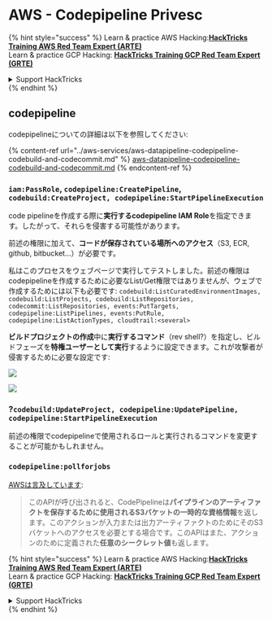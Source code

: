 # AWS - Codepipeline Privesc

{% hint style="success" %}
Learn & practice AWS Hacking:<img src="/.gitbook/assets/image.png" alt="" data-size="line">[**HackTricks Training AWS Red Team Expert (ARTE)**](https://training.hacktricks.xyz/courses/arte)<img src="/.gitbook/assets/image.png" alt="" data-size="line">\
Learn & practice GCP Hacking: <img src="/.gitbook/assets/image (2).png" alt="" data-size="line">[**HackTricks Training GCP Red Team Expert (GRTE)**<img src="/.gitbook/assets/image (2).png" alt="" data-size="line">](https://training.hacktricks.xyz/courses/grte)

<details>

<summary>Support HackTricks</summary>

* Check the [**subscription plans**](https://github.com/sponsors/carlospolop)!
* **Join the** 💬 [**Discord group**](https://discord.gg/hRep4RUj7f) or the [**telegram group**](https://t.me/peass) or **follow** us on **Twitter** 🐦 [**@hacktricks\_live**](https://twitter.com/hacktricks\_live)**.**
* **Share hacking tricks by submitting PRs to the** [**HackTricks**](https://github.com/carlospolop/hacktricks) and [**HackTricks Cloud**](https://github.com/carlospolop/hacktricks-cloud) github repos.

</details>
{% endhint %}

## codepipeline

codepipelineについての詳細は以下を参照してください:

{% content-ref url="../aws-services/aws-datapipeline-codepipeline-codebuild-and-codecommit.md" %}
[aws-datapipeline-codepipeline-codebuild-and-codecommit.md](../aws-services/aws-datapipeline-codepipeline-codebuild-and-codecommit.md)
{% endcontent-ref %}

### `iam:PassRole`, `codepipeline:CreatePipeline`, `codebuild:CreateProject, codepipeline:StartPipelineExecution`

code pipelineを作成する際に**実行するcodepipeline IAM Role**を指定できます。したがって、それらを侵害する可能性があります。

前述の権限に加えて、**コードが保存されている場所へのアクセス**（S3, ECR, github, bitbucket...）が必要です。

私はこのプロセスをウェブページで実行してテストしました。前述の権限はcodepipelineを作成するために必要なList/Get権限ではありませんが、ウェブで作成するためには以下も必要です: `codebuild:ListCuratedEnvironmentImages, codebuild:ListProjects, codebuild:ListRepositories, codecommit:ListRepositories, events:PutTargets, codepipeline:ListPipelines, events:PutRule, codepipeline:ListActionTypes, cloudtrail:<several>`

**ビルドプロジェクトの作成**中に**実行するコマンド**（rev shell?）を指定し、ビルドフェーズを**特権ユーザーとして実行**するように設定できます。これが攻撃者が侵害するために必要な設定です:

![](<../../../.gitbook/assets/image (276).png>)

![](<../../../.gitbook/assets/image (181).png>)

### ?`codebuild:UpdateProject, codepipeline:UpdatePipeline, codepipeline:StartPipelineExecution`

前述の権限でcodepipelineで使用されるロールと実行されるコマンドを変更することが可能かもしれません。

### `codepipeline:pollforjobs`

[AWSは言及しています](https://docs.aws.amazon.com/codepipeline/latest/APIReference/API\_PollForJobs.html):

> このAPIが呼び出されると、CodePipelineは**パイプラインのアーティファクトを保存するために使用されるS3バケットの一時的な資格情報**を返します。このアクションが入力または出力アーティファクトのためにそのS3バケットへのアクセスを必要とする場合です。このAPIはまた、アクションのために定義された**任意のシークレット値**も返します。

{% hint style="success" %}
Learn & practice AWS Hacking:<img src="/.gitbook/assets/image.png" alt="" data-size="line">[**HackTricks Training AWS Red Team Expert (ARTE)**](https://training.hacktricks.xyz/courses/arte)<img src="/.gitbook/assets/image.png" alt="" data-size="line">\
Learn & practice GCP Hacking: <img src="/.gitbook/assets/image (2).png" alt="" data-size="line">[**HackTricks Training GCP Red Team Expert (GRTE)**<img src="/.gitbook/assets/image (2).png" alt="" data-size="line">](https://training.hacktricks.xyz/courses/grte)

<details>

<summary>Support HackTricks</summary>

* Check the [**subscription plans**](https://github.com/sponsors/carlospolop)!
* **Join the** 💬 [**Discord group**](https://discord.gg/hRep4RUj7f) or the [**telegram group**](https://t.me/peass) or **follow** us on **Twitter** 🐦 [**@hacktricks\_live**](https://twitter.com/hacktricks\_live)**.**
* **Share hacking tricks by submitting PRs to the** [**HackTricks**](https://github.com/carlospolop/hacktricks) and [**HackTricks Cloud**](https://github.com/carlospolop/hacktricks-cloud) github repos.

</details>
{% endhint %}
